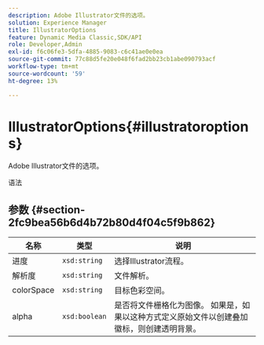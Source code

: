 ```yaml
---
description: Adobe Illustrator文件的选项。
solution: Experience Manager
title: IllustratorOptions
feature: Dynamic Media Classic,SDK/API
role: Developer,Admin
exl-id: f6c06fe3-5dfa-4885-9083-c6c41ae0e0ea
source-git-commit: 77c88d5fe20e048f6fad2bb23cb1abe090793acf
workflow-type: tm+mt
source-wordcount: '59'
ht-degree: 13%

---
```


# IllustratorOptions{#illustratoroptions}

Adobe Illustrator文件的选项。

语法

## 参数 {#section-2fc9bea56b6d4b72b80d4f04c5f9b862}

| 名称 | 类型 | 说明 |
|---|---|---|
| 进度 | `xsd:string` | 选择Illustrator流程。 |
| 解析度 | `xsd:string` | 文件解析。 |
| colorSpace | `xsd:string` | 目标色彩空间。 |
| alpha | `xsd:boolean` | 是否将文件栅格化为图像。 如果是，如果以这种方式定义原始文件以创建叠加徽标，则创建透明背景。 |
